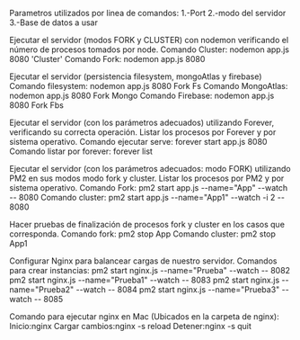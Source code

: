 Parametros utilizados por linea de comandos: 
1.-Port
2.-modo del servidor
3.-Base de datos a usar

Ejecutar el servidor (modos FORK y CLUSTER) con nodemon verificando el número de procesos tomados por node.
Comando Cluster: nodemon app.js 8080 'Cluster'
Comando Fork: nodemon app.js 8080

Ejecutar el servidor (persistencia filesystem, mongoAtlas y firebase)
Comando filesystem: nodemon app.js 8080 Fork Fs
Comando MongoAtlas: nodemon app.js 8080 Fork Mongo
Comando Firebase: nodemon app.js 8080 Fork Fbs


Ejecutar el servidor (con los parámetros adecuados) utilizando Forever, verificando su correcta operación. Listar los procesos por Forever y por sistema operativo.
Comando ejecutar serve: forever start app.js 8080
Comando listar por forever: forever list

Ejecutar el servidor (con los parámetros adecuados: modo FORK) utilizando PM2 en sus modos modo fork y cluster. Listar los procesos por PM2 y por sistema operativo.
Comando Fork: pm2 start app.js --name="App" --watch  -- 8080
Comando cluster: pm2 start app.js --name="App1" --watch -i 2 -- 8080

Hacer pruebas de finalización de procesos fork y cluster en los casos que corresponda.
Comando fork: pm2 stop App
Comando cluster: pm2 stop App1

Configurar Nginx para balancear cargas de nuestro servidor.
Comandos para crear instancias:
pm2 start nginx.js --name="Prueba" --watch  -- 8082
pm2 start nginx.js --name="Prueba1" --watch  -- 8083
pm2 start nginx.js --name="Prueba2" --watch  -- 8084
pm2 start nginx.js --name="Prueba3" --watch  -- 8085

Comando para ejecutar nginx en Mac (Ubicados en la carpeta de nginx):
Inicio:nginx
Cargar cambios:nginx -s reload
Detener:nginx -s quit